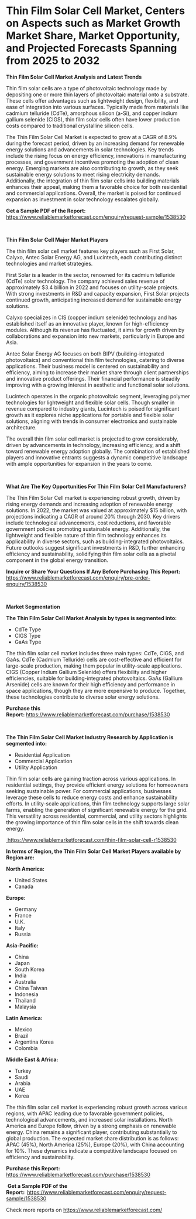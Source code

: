 <p><h1>Thin Film Solar Cell Market, Centers on Aspects such as Market Growth Market Share, Market Opportunity, and Projected Forecasts Spanning from 2025 to 2032</h1></p><p><strong>Thin Film Solar Cell Market Analysis and Latest Trends</strong></p>
<p><p>Thin film solar cells are a type of photovoltaic technology made by depositing one or more thin layers of photovoltaic material onto a substrate. These cells offer advantages such as lightweight design, flexibility, and ease of integration into various surfaces. Typically made from materials like cadmium telluride (CdTe), amorphous silicon (a-Si), and copper indium gallium selenide (CIGS), thin film solar cells often have lower production costs compared to traditional crystalline silicon cells.</p><p>The Thin Film Solar Cell Market is expected to grow at a CAGR of 8.9% during the forecast period, driven by an increasing demand for renewable energy solutions and advancements in solar technologies. Key trends include the rising focus on energy efficiency, innovations in manufacturing processes, and government incentives promoting the adoption of clean energy. Emerging markets are also contributing to growth, as they seek sustainable energy solutions to meet rising electricity demands. Additionally, the integration of thin film solar cells into building materials enhances their appeal, making them a favorable choice for both residential and commercial applications. Overall, the market is poised for continued expansion as investment in solar technology escalates globally.</p></p>
<p><strong>Get a Sample PDF of the Report:&nbsp;</strong> <a href="https://www.reliablemarketforecast.com/enquiry/request-sample/1538530?utm_campaign=2485&utm_medium=2&utm_source=Github&utm_content=ia&utm_term=19022025&utm_id=thin-film-solar-cell">https://www.reliablemarketforecast.com/enquiry/request-sample/1538530</a></p>
<p>&nbsp;</p>
<p><strong>Thin Film Solar Cell Major Market Players</strong></p>
<p><p>The thin film solar cell market features key players such as First Solar, Calyxo, Antec Solar Energy AG, and Lucintech, each contributing distinct technologies and market strategies. </p><p>First Solar is a leader in the sector, renowned for its cadmium telluride (CdTe) solar technology. The company achieved sales revenue of approximately $3.4 billion in 2022 and focuses on utility-scale projects. With strong investments in R&D and capacity expansion, First Solar projects continued growth, anticipating increased demand for sustainable energy solutions.</p><p>Calyxo specializes in CIS (copper indium selenide) technology and has established itself as an innovative player, known for high-efficiency modules. Although its revenue has fluctuated, it aims for growth driven by collaborations and expansion into new markets, particularly in Europe and Asia.</p><p>Antec Solar Energy AG focuses on both BIPV (building-integrated photovoltaics) and conventional thin film technologies, catering to diverse applications. Their business model is centered on sustainability and efficiency, aiming to increase their market share through client partnerships and innovative product offerings. Their financial performance is steadily improving with a growing interest in aesthetic and functional solar solutions.</p><p>Lucintech operates in the organic photovoltaic segment, leveraging polymer technologies for lightweight and flexible solar cells. Though smaller in revenue compared to industry giants, Lucintech is poised for significant growth as it explores niche applications for portable and flexible solar solutions, aligning with trends in consumer electronics and sustainable architecture.</p><p>The overall thin film solar cell market is projected to grow considerably, driven by advancements in technology, increasing efficiency, and a shift toward renewable energy adoption globally. The combination of established players and innovative entrants suggests a dynamic competitive landscape with ample opportunities for expansion in the years to come.</p></p>
<p>&nbsp;</p>
<p><strong>What Are The Key Opportunities For Thin Film Solar Cell Manufacturers?</strong></p>
<p><p>The Thin Film Solar Cell market is experiencing robust growth, driven by rising energy demands and increasing adoption of renewable energy solutions. In 2022, the market was valued at approximately $15 billion, with projections indicating a CAGR of around 20% through 2030. Key drivers include technological advancements, cost reductions, and favorable government policies promoting sustainable energy. Additionally, the lightweight and flexible nature of thin film technology enhances its applicability in diverse sectors, such as building-integrated photovoltaics. Future outlooks suggest significant investments in R&D, further enhancing efficiency and sustainability, solidifying thin film solar cells as a pivotal component in the global energy transition.</p></p>
<p><strong>Inquire or Share Your Questions If Any Before Purchasing This Report:</strong> <a href="https://www.reliablemarketforecast.com/enquiry/pre-order-enquiry/1538530?utm_campaign=2485&utm_medium=2&utm_source=Github&utm_content=ia&utm_term=19022025&utm_id=thin-film-solar-cell">https://www.reliablemarketforecast.com/enquiry/pre-order-enquiry/1538530</a></p>
<p>&nbsp;</p>
<p><strong>Market Segmentation</strong></p>
<p><strong>The Thin Film Solar Cell Market Analysis by types is segmented into:</strong></p>
<p><ul><li>CdTe Type</li><li>CIGS Type</li><li>GaAs Type</li></ul></p>
<p><p>The thin film solar cell market includes three main types: CdTe, CIGS, and GaAs. CdTe (Cadmium Telluride) cells are cost-effective and efficient for large-scale production, making them popular in utility-scale applications. CIGS (Copper Indium Gallium Selenide) offers flexibility and higher efficiencies, suitable for building-integrated photovoltaics. GaAs (Gallium Arsenide) cells are known for their high efficiency and performance in space applications, though they are more expensive to produce. Together, these technologies contribute to diverse solar energy solutions.</p></p>
<p><strong>Purchase this Report:&nbsp;</strong><a href="https://www.reliablemarketforecast.com/purchase/1538530?utm_campaign=2485&utm_medium=2&utm_source=Github&utm_content=ia&utm_term=19022025&utm_id=thin-film-solar-cell">https://www.reliablemarketforecast.com/purchase/1538530</a></p>
<p>&nbsp;</p>
<p><strong>The Thin Film Solar Cell Market Industry Research by Application is segmented into:</strong></p>
<p><ul><li>Residential Application</li><li>Commercial Application</li><li>Utility Application</li></ul></p>
<p><p>Thin film solar cells are gaining traction across various applications. In residential settings, they provide efficient energy solutions for homeowners seeking sustainable power. For commercial applications, businesses leverage these cells to reduce energy costs and enhance sustainability efforts. In utility-scale applications, thin film technology supports large solar farms, enabling the generation of significant renewable energy for the grid. This versatility across residential, commercial, and utility sectors highlights the growing importance of thin film solar cells in the shift towards clean energy.</p></p>
<p><a href="https://www.reliablemarketforecast.com/thin-film-solar-cell-r1538530?utm_campaign=2485&utm_medium=2&utm_source=Github&utm_content=ia&utm_term=19022025&utm_id=thin-film-solar-cell">&nbsp;https://www.reliablemarketforecast.com/thin-film-solar-cell-r1538530</a></p>
<p><strong>In terms of Region, the Thin Film Solar Cell Market Players available by Region are:</strong></p>
<p>
    <p> <strong> North America: </strong>
        <ul>
            <li>United States</li>
            <li>Canada</li>
        </ul>
        </p> 
    <p> <strong> Europe: </strong>
        <ul>
            <li>Germany</li>
            <li>France</li>
            <li>U.K.</li>
            <li>Italy</li>
            <li>Russia</li>
        </ul>
        </p> 
    <p> <strong> Asia-Pacific: </strong>
        <ul>
            <li>China</li>
            <li>Japan</li>
            <li>South Korea</li>
            <li>India</li>
            <li>Australia</li>
            <li>China Taiwan</li>
            <li>Indonesia</li>
            <li>Thailand</li>
            <li>Malaysia</li>
        </ul>
        </p> 
    <p> <strong> Latin America: </strong>
        <ul>
            <li>Mexico</li>
            <li>Brazil</li>
            <li>Argentina Korea</li>
            <li>Colombia</li>
        </ul>
        </p> 
    <p> <strong> Middle East & Africa: </strong>
        <ul>
            <li>Turkey</li>
            <li>Saudi</li>
            <li>Arabia</li>
            <li>UAE</li>
            <li>Korea</li>
        </ul>
    </p>
    </p>
<p><p>The thin film solar cell market is experiencing robust growth across various regions, with APAC leading due to favorable government policies, technological advancements, and increased solar installations. North America and Europe follow, driven by a strong emphasis on renewable energy. China remains a significant player, contributing substantially to global production. The expected market share distribution is as follows: APAC (45%), North America (25%), Europe (20%), with China accounting for 10%. These dynamics indicate a competitive landscape focused on efficiency and sustainability.</p></p>
<p><strong>Purchase this Report: </strong><a href="https://www.reliablemarketforecast.com/purchase/1538530?utm_campaign=2485&utm_medium=2&utm_source=Github&utm_content=ia&utm_term=19022025&utm_id=thin-film-solar-cell">https://www.reliablemarketforecast.com/purchase/1538530</a></p>
<p>&nbsp;<strong>Get a Sample PDF of the Report:&nbsp;&nbsp;</strong><a href="https://www.reliablemarketforecast.com/enquiry/request-sample/1538530?utm_campaign=2485&utm_medium=2&utm_source=Github&utm_content=ia&utm_term=19022025&utm_id=thin-film-solar-cell">https://www.reliablemarketforecast.com/enquiry/request-sample/1538530</a></p>
<p><strong></strong></p>
<p>Check more reports on <a href="https://www.reliablemarketforecast.com/?utm_campaign=2485&utm_medium=2&utm_source=Github&utm_content=ia&utm_term=19022025&utm_id=thin-film-solar-cell">https://www.reliablemarketforecast.com/</a></p>